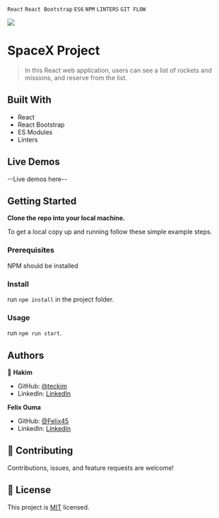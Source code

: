 `React` `React Bootstrap` `ES6` `NPM` `LINTERS` `GIT FLOW` <br>

![](https://img.shields.io/badge/Microverse-blueviolet)

# SpaceX Project

> In this React web application, users can see a list of rockets and missions, and reserve from the list.

## Built With

- React
- React Bootstrap
- ES Modules
- Linters

## Live Demos

--Live demos here--


## Getting Started

**Clone the repo into your local machine.**


To get a local copy up and running follow these simple example steps.

### Prerequisites
NPM should be installed

### Install
run `npm install` in the project folder.

### Usage
run `npm run start`.

## Authors

👤 **Hakim**

- GitHub: [@teckim](https://github.com/teckim)
- LinkedIn: [LinkedIn](https://www.linkedin.com/in/baheddi-hakim/)

**Felix Ouma**

- GitHub: [@Felix45](https://github.com/felix45)
- LinkedIn: [LinkedIn](https://www.linkedin.com/in/felix-ouma/)

## 🤝 Contributing

Contributions, issues, and feature requests are welcome!

## 📝 License

This project is [MIT](./LICENSE) licensed.